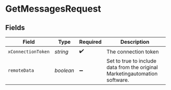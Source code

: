 # GetMessagesRequest


## Fields

| Field                                                                       | Type                                                                        | Required                                                                    | Description                                                                 |
| --------------------------------------------------------------------------- | --------------------------------------------------------------------------- | --------------------------------------------------------------------------- | --------------------------------------------------------------------------- |
| `xConnectionToken`                                                          | *string*                                                                    | :heavy_check_mark:                                                          | The connection token                                                        |
| `remoteData`                                                                | *boolean*                                                                   | :heavy_minus_sign:                                                          | Set to true to include data from the original Marketingautomation software. |